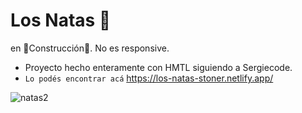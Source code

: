 <h1>Los Natas 🤘</h1>
en 🚧Construcción🚧. No es responsive.

- Proyecto hecho enteramente con HMTL siguiendo a Sergiecode.
- ```Lo podés encontrar acá``` https://los-natas-stoner.netlify.app/

 
![natas2](https://github.com/WillyBurritos/LosNatas-HTML/assets/108031856/528ea13f-74f7-4202-ba7c-8e5f70ce7a88)
